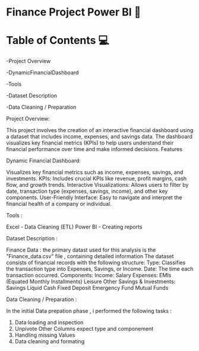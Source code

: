 # Finance Project Power BI 🚀
# Table of Contents 💻
-Project Overview

-DynamicFinancialDashboard

-Tools

-Dataset Description

-Data Cleaning / Preparation

Project Overview:

This project involves the creation of an interactive financial dashboard using a dataset that includes income, expenses, and savings data. The dashboard visualizes key financial metrics (KPIs) to help users understand their financial performance over time and make informed decisions. Features

Dynamic Financial Dashboard:

Visualizes key financial metrics such as income, expenses, savings, and investments. KPIs: Includes crucial KPIs like revenue, profit margins, cash flow, and growth trends. Interactive Visualizations: Allows users to filter by date, transaction type (expenses, savings, income), and other key components. User-Friendly Interface: Easy to navigate and interpret the financial health of a company or individual.

Tools :

Excel - Data Cleaning (ETL)
Power BI - Creating reports

Dataset Description :

Finance Data : the primary datast used for this analysis is the "Finance_data.csv" file , containing detailed information The dataset consists of financial records with the following structure: Type: Classifies the transaction type into Expenses, Savings, or Income. Date: The time each transaction occurred. Components: Income: Salary Expenses: EMIs (Equated Monthly Installments) Leisure Other Savings & Investments: Savings Liquid Cash Fixed Deposit Emergency Fund Mutual Funds

Data Cleaning / Preparation :

In the initial Data prepation phase , i performed the following tasks :

1. Data loading and inspection
2. Unpivote Other Columns expect type and componement
3. Handling missing Values
4. Data cleaning and formating

